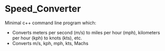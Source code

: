 # Speed_Converter
Minimal c++ command line program which:
  - Converts meters per second (m/s) to miles per hour (mph), kilometers per hour (kph) to knots (kts), etc.
  - Converts m/s, kph, mph, kts, Machs
